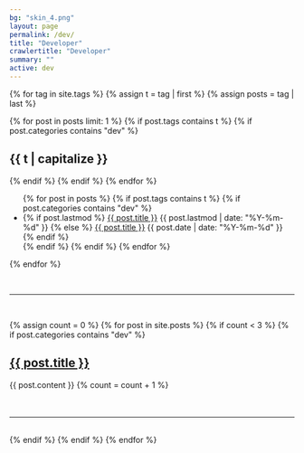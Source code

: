 ```yaml
---
bg: "skin_4.png"
layout: page
permalink: /dev/
title: "Developer"
crawlertitle: "Developer"
summary: ""
active: dev
---
```


{% for tag in site.tags %}
  {% assign t = tag | first %}
  {% assign posts = tag | last %}

  {% for post in posts  limit: 1 %}
    {% if post.tags contains t %}
      {% if post.categories contains "dev" %}
  <h2 class="category-key" id="{{ t | downcase }}">{{ t | capitalize }}</h2>
      {% endif %}
    {% endif %}
  {% endfor %}

  <ul class="year">
    {% for post in posts %}
      {% if post.tags contains t %}
        {% if post.categories contains "dev" %}
          <li>
            {% if post.lastmod %}
              <a href="{{ post.url | relative_url}}">{{ post.title }}</a>
              <span class="date">{{ post.lastmod | date: "%Y-%m-%d"  }}</span>
            {% else %}
              <a href="{{ post.url | relative_url}}">{{ post.title }}</a>
              <span class="date">{{ post.date | date: "%Y-%m-%d"  }}</span>
            {% endif %}
          </li>
        {% endif %}
      {% endif %}
    {% endfor %}
  </ul>

{% endfor %}

<br>

--------------

<br>

{% assign count = 0 %}
{% for post in site.posts %}
  {% if count < 3 %} 
  {% if post.categories contains "dev" %}
  
  <div class="post-content">
    <h2><a href="{{ post.url | relative_url }}">{{ post.title }}</a></h2>
    {{ post.content }}
    {% count = count + 1 %}
  </div>

  <br>
  <br>

--------------

  <br>
  {% endif %}
  {% endif %}
{% endfor %}